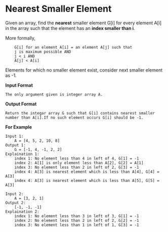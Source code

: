 # Nearest Smaller Element
Given an array, find the **nearest** smaller element G[i] for every element A[i] in the array such that the element has an **index smaller than i**.

More formally,

```
    G[i] for an element A[i] = an element A[j] such that 
    j is maximum possible AND 
    j < i AND
    A[j] < A[i]

```

Elements for which no smaller element exist, consider next smaller element as -1.

**Input Format**

```
The only argument given is integer array A.

```

**Output Format**

```
Return the integar array G such that G[i] contains nearest smaller number than A[i].If no such element occurs G[i] should be -1.

```

**For Example**

```
Input 1:
    A = [4, 5, 2, 10, 8]
Output 1:
    G = [-1, 4, -1, 2, 2]
Explaination 1:
    index 1: No element less than 4 in left of 4, G[1] = -1
    index 2: A[1] is only element less than A[2], G[2] = A[1]
    index 3: No element less than 2 in left of 2, G[3] = -1
    index 4: A[3] is nearest element which is less than A[4], G[4] = A[3]
    index 4: A[3] is nearest element which is less than A[5], G[5] = A[3]
    
Input 2:
    A = [3, 2, 1]
Output 2:
    [-1, -1, -1]
Explaination 2:
    index 1: No element less than 3 in left of 3, G[1] = -1
    index 2: No element less than 2 in left of 2, G[2] = -1
    index 3: No element less than 1 in left of 1, G[3] = -1

```
